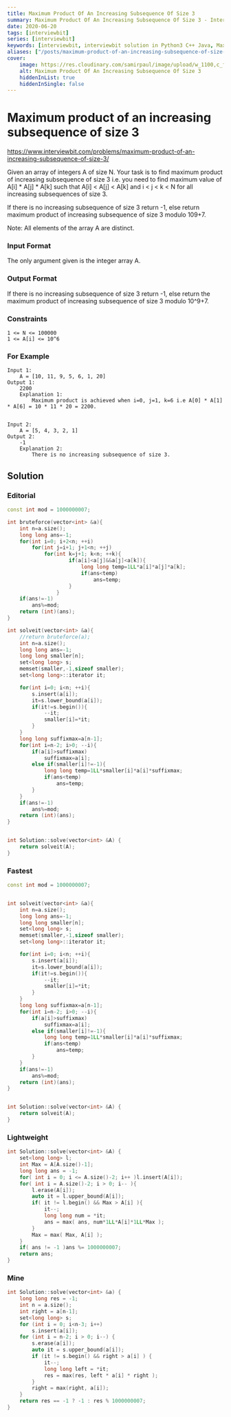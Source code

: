 ```yaml
---
title: Maximum Product Of An Increasing Subsequence Of Size 3
summary: Maximum Product Of An Increasing Subsequence Of Size 3 - Interviewbit Solution Explained
date: 2020-06-20
tags: [interviewbit]
series: [interviewbit]
keywords: [interviewbit, interviewbit solution in Python3 C++ Java, Maximum Product Of An Increasing Subsequence Of Size 3 solution]
aliases: ["/posts/maximum-product-of-an-increasing-subsequence-of-size-3", "/blog/posts/maximum-product-of-an-increasing-subsequence-of-size-3", "/maximum-product-of-an-increasing-subsequence-of-size-3"]
cover:
    image: https://res.cloudinary.com/samirpaul/image/upload/w_1100,c_fit,co_rgb:FFFFFF,l_text:Arial_70_bold:Maximum Product Of An Increasing Subsequence Of Size 3 - Solution Explained/problem-solving.webp
    alt: Maximum Product Of An Increasing Subsequence Of Size 3
    hiddenInList: true
    hiddenInSingle: false
---
```


# Maximum product of an increasing subsequence of size 3

https://www.interviewbit.com/problems/maximum-product-of-an-increasing-subsequence-of-size-3/

Given an array of integers A of size N. 
Your task is to find maximum product of increasing subsequence of size 3 
i.e. you need to find maximum value of A[i] * A[j] * A[k] such that A[i] < A[j] < A[k] and i < j < k < N for all 
increasing subsequences of size 3.

If there is no increasing subsequence of size 3 return -1, 
else return maximum product of increasing subsequence of size 3 modulo 109+7.

Note: All elements of the array A are distinct.

### Input Format

The only argument given is the integer array A.

### Output Format

If there is no increasing subsequence of size 3 return -1, 
else return the maximum product of increasing subsequence of size 3 modulo 10^9+7.

### Constraints

```
1 <= N <= 100000
1 <= A[i] <= 10^6 
```
### For Example

```
Input 1:
    A = [10, 11, 9, 5, 6, 1, 20]
Output 1:
    2200
    Explanation 1:
        Maximum product is achieved when i=0, j=1, k=6 i.e A[0] * A[1] * A[6] = 10 * 11 * 20 = 2200.
        

Input 2:
    A = [5, 4, 3, 2, 1]
Output 2:
    -1
    Explanation 2:
        There is no increasing subsequence of size 3.
```

## Solution

### Editorial
```cpp
const int mod = 1000000007;

int bruteforce(vector<int> &a){
    int n=a.size();
    long long ans=-1;
    for(int i=0; i+2<n; ++i)
        for(int j=i+1; j+1<n; ++j)
            for(int k=j+1; k<n; ++k){
                    if(a[i]<a[j]&&a[j]<a[k]){
                        long long temp=1LL*a[i]*a[j]*a[k];
                        if(ans<temp)
                            ans=temp;
                    }
                }
    if(ans!=-1)
        ans%=mod;
    return (int)(ans);
}

int solveit(vector<int> &a){
    //return bruteforce(a);
    int n=a.size();
    long long ans=-1;
    long long smaller[n];
    set<long long> s;
    memset(smaller,-1,sizeof smaller);
    set<long long>::iterator it;

    for(int i=0; i<n; ++i){
        s.insert(a[i]);
        it=s.lower_bound(a[i]);
        if(it!=s.begin()){
            --it;
            smaller[i]=*it;
        }
    }
    long long suffixmax=a[n-1];
    for(int i=n-2; i>0; --i){
        if(a[i]>suffixmax)
            suffixmax=a[i];
        else if(smaller[i]!=-1){
            long long temp=1LL*smaller[i]*a[i]*suffixmax;
            if(ans<temp)
                ans=temp;
        }
    }
    if(ans!=-1)
        ans%=mod;
    return (int)(ans);
}


int Solution::solve(vector<int> &A) {
    return solveit(A);
}
```

### Fastest
```cpp
const int mod = 1000000007;


int solveit(vector<int> &a){
    int n=a.size();
    long long ans=-1;
    long long smaller[n];
    set<long long> s;
    memset(smaller,-1,sizeof smaller);
    set<long long>::iterator it;

    for(int i=0; i<n; ++i){
        s.insert(a[i]);
        it=s.lower_bound(a[i]);
        if(it!=s.begin()){
            --it;
            smaller[i]=*it;
        }
    }
    long long suffixmax=a[n-1];
    for(int i=n-2; i>0; --i){
        if(a[i]>suffixmax)
            suffixmax=a[i];
        else if(smaller[i]!=-1){
            long long temp=1LL*smaller[i]*a[i]*suffixmax;
            if(ans<temp)
                ans=temp;
        }
    }
    if(ans!=-1)
        ans%=mod;
    return (int)(ans);
}


int Solution::solve(vector<int> &A) {
    return solveit(A);
}
```

### Lightweight
```cpp
int Solution::solve(vector<int> &A) {
    set<long long> l;
    int Max = A[A.size()-1];
    long long ans = -1;
    for( int i = 0; i <= A.size()-2; i++ )l.insert(A[i]);
    for( int i = A.size()-2; i > 0; i-- ){
        l.erase(A[i]);
        auto it = l.upper_bound(A[i]);
        if( it != l.begin() && Max > A[i] ){
            it--;
            long long num = *it;
            ans = max( ans, num*1LL*A[i]*1LL*Max );
        }
        Max = max( Max, A[i] );
    }
    if( ans != -1 )ans %= 1000000007;
    return ans;
}
```

### Mine
```cpp
int Solution::solve(vector<int> &a) {
    long long res = -1;
    int n = a.size();
    int right = a[n-1];    
    set<long long> s;
    for (int i = 0; i<n-3; i++)
        s.insert(a[i]);
    for (int i = n-2; i > 0; i--) {
        s.erase(a[i]);
        auto it = s.upper_bound(a[i]);
        if (it != s.begin() && right > a[i] ) {
            it--;
            long long left = *it;
            res = max(res, left * a[i] * right );
        }
        right = max(right, a[i]);
    }
    return res == -1 ? -1 : res % 1000000007;
}
```
